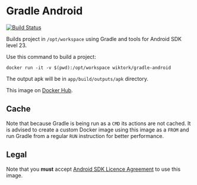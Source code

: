 # Gradle Android

[![Build Status](https://travis-ci.org/wiktor-k/gradle-android.svg?branch=master)](https://travis-ci.org/wiktor-k/gradle-android)

Builds project in `/opt/workspace` using Gradle and tools for Android SDK level 23.

[SDK-LIC]: https://developer.android.com/studio/terms.html

Use this command to build a project:

    docker run -it -v $(pwd):/opt/workspace wiktork/gradle-android

The output apk will be in `app/build/outputs/apk` directory.

This image on [Docker Hub][HUB].

[HUB]: https://hub.docker.com/r/wiktork/gradle-android

## Cache

 Note that because Gradle is being run as a `CMD` its actions are not cached. It is advised to create a custom Docker image using this image as a `FROM` and run Gradle from a regular `RUN` instruction for better performance.

## Legal

Note that you **must** accept [Android SDK Licence Agreement][SDK-LIC] to use this image.
